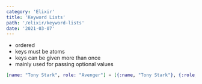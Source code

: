 ```yaml
---
category: 'Elixir'
title: 'Keyword Lists'
path: '/elixir/keyword-lists'
date: '2021-03-07'
---
```


- ordered
- keys must be atoms
- keys can be given more than once
- mainly used for passing optional values

```elixir
[name: "Tony Stark", role: "Avenger"] = [{:name, "Tony Stark"}, {:role, "Avenger"}]
```
